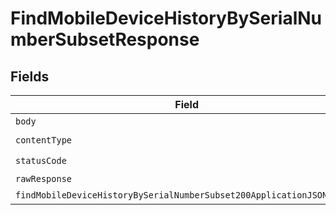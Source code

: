 # FindMobileDeviceHistoryBySerialNumberSubsetResponse


## Fields

| Field                                                                                                                                                     | Type                                                                                                                                                      | Required                                                                                                                                                  | Description                                                                                                                                               |
| --------------------------------------------------------------------------------------------------------------------------------------------------------- | --------------------------------------------------------------------------------------------------------------------------------------------------------- | --------------------------------------------------------------------------------------------------------------------------------------------------------- | --------------------------------------------------------------------------------------------------------------------------------------------------------- |
| `body`                                                                                                                                                    | *Uint8Array*                                                                                                                                              | :heavy_minus_sign:                                                                                                                                        | N/A                                                                                                                                                       |
| `contentType`                                                                                                                                             | *string*                                                                                                                                                  | :heavy_check_mark:                                                                                                                                        | N/A                                                                                                                                                       |
| `statusCode`                                                                                                                                              | *number*                                                                                                                                                  | :heavy_check_mark:                                                                                                                                        | N/A                                                                                                                                                       |
| `rawResponse`                                                                                                                                             | [AxiosResponse>](https://axios-http.com/docs/res_schema)                                                                                                  | :heavy_minus_sign:                                                                                                                                        | N/A                                                                                                                                                       |
| `findMobileDeviceHistoryBySerialNumberSubset200ApplicationJSONObject`                                                                                     | [FindMobileDeviceHistoryBySerialNumberSubset200ApplicationJSON](../../models/operations/findmobiledevicehistorybyserialnumbersubset200applicationjson.md) | :heavy_minus_sign:                                                                                                                                        | OK                                                                                                                                                        |